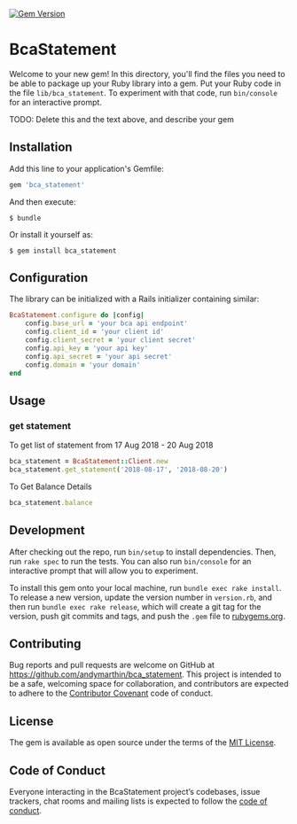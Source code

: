 [![Gem Version](https://badge.fury.io/rb/bca_statement.svg)](https://badge.fury.io/rb/bca_statement)

# BcaStatement

Welcome to your new gem! In this directory, you'll find the files you need to be able to package up your Ruby library into a gem. Put your Ruby code in the file `lib/bca_statement`. To experiment with that code, run `bin/console` for an interactive prompt.

TODO: Delete this and the text above, and describe your gem

## Installation

Add this line to your application's Gemfile:

```ruby
gem 'bca_statement'
```

And then execute:

    $ bundle

Or install it yourself as:

    $ gem install bca_statement

## Configuration

The library can be initialized with a Rails initializer containing similar:
```ruby
BcaStatement.configure do |config|
    config.base_url = 'your bca api endpoint'
    config.client_id = 'your client id'
    config.client_secret = 'your client secret'
    config.api_key = 'your api key'
    config.api_secret = 'your api secret'
    config.domain = 'your domain'
end
```

## Usage

### get statement
To get list of statement from 17 Aug 2018 - 20 Aug 2018
```ruby
bca_statement = BcaStatement::Client.new
bca_statement.get_statement('2018-08-17', '2018-08-20')
```

To Get Balance Details
```ruby
bca_statement.balance
```

## Development

After checking out the repo, run `bin/setup` to install dependencies. Then, run `rake spec` to run the tests. You can also run `bin/console` for an interactive prompt that will allow you to experiment.

To install this gem onto your local machine, run `bundle exec rake install`. To release a new version, update the version number in `version.rb`, and then run `bundle exec rake release`, which will create a git tag for the version, push git commits and tags, and push the `.gem` file to [rubygems.org](https://rubygems.org).

## Contributing

Bug reports and pull requests are welcome on GitHub at https://github.com/andymarthin/bca_statement. This project is intended to be a safe, welcoming space for collaboration, and contributors are expected to adhere to the [Contributor Covenant](http://contributor-covenant.org) code of conduct.

## License

The gem is available as open source under the terms of the [MIT License](https://opensource.org/licenses/MIT).

## Code of Conduct

Everyone interacting in the BcaStatement project’s codebases, issue trackers, chat rooms and mailing lists is expected to follow the [code of conduct](https://github.com/andymarthin/bca_statement/blob/master/CODE_OF_CONDUCT.md).
